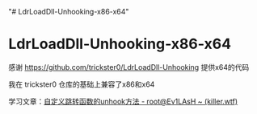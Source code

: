 "# LdrLoadDll-Unhooking-x86-x64" 

# LdrLoadDll-Unhooking-x86-x64

感谢 https://github.com/trickster0/LdrLoadDll-Unhooking 提供x64的代码

我在 trickster0 仓库的基础上兼容了x86和x64

学习文章：[自定义跳转函数的unhook方法 - root@Ev1LAsH ~ (killer.wtf)](https://killer.wtf/2022/01/19/CustomJmpUnhook.html)
